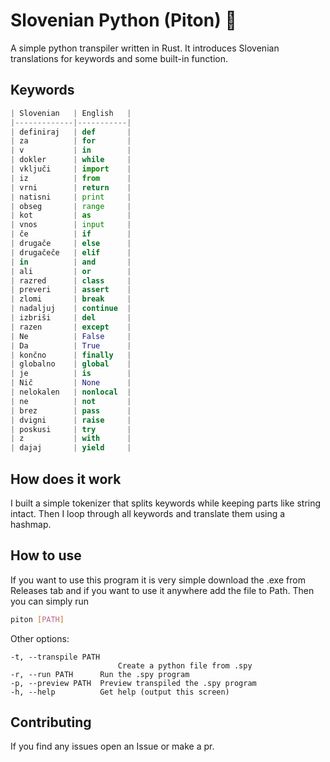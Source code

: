 # Slovenian Python (Piton) 🐍

A simple python transpiler written in Rust.
It introduces Slovenian translations for keywords and some built-in function.

## Keywords

```py
| Slovenian   | English   |
|-------------|-----------|
| definiraj   | def       |
| za          | for       |
| v           | in        |
| dokler      | while     |
| vključi     | import    |
| iz          | from      |
| vrni        | return    |
| natisni     | print     |
| obseg       | range     |
| kot         | as        |
| vnos        | input     |
| če          | if        |
| drugače     | else      |
| drugačeče   | elif      |
| in          | and       |
| ali         | or        |
| razred      | class     |
| preveri     | assert    |
| zlomi       | break     |
| nadaljuj    | continue  |
| izbriši     | del       |
| razen       | except    |
| Ne          | False     |
| Da          | True      |
| končno      | finally   |
| globalno    | global    |
| je          | is        |
| Nič         | None      |
| nelokalen   | nonlocal  |
| ne          | not       |
| brez        | pass      |
| dvigni      | raise     |
| poskusi     | try       |
| z           | with      |
| dajaj       | yield     |
```

## How does it work

I built a simple tokenizer that splits keywords while keeping parts like string intact. Then I loop through all keywords and translate them using a hashmap.

## How to use

If you want to use this program it is very simple download the .exe from Releases tab and if you want to use it anywhere add the file to Path.
Then you can simply run

```bash
piton [PATH]
```

Other options:

```
-t, --transpile PATH
                        Create a python file from .spy
-r, --run PATH      Run the .spy program
-p, --preview PATH  Preview transpiled the .spy program
-h, --help          Get help (output this screen)
```

## Contributing

If you find any issues open an Issue or make a pr.
